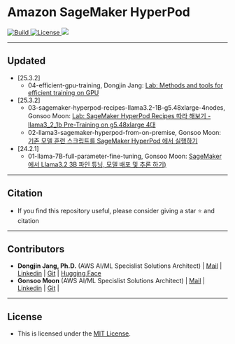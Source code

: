 <h1 align="left"><b>Amazon SageMaker HyperPod</b></h1>
<p align="left">
    <a href="https://github.com/aws-samples">
            <img alt="Build" src="https://img.shields.io/badge/Contribution-Welcome-blue">
    </a>
    <a href="https://github.com/aws-samples/aws-ai-ml-workshop-kr/blob/master/LICENSE">
        <img alt="License" src="https://img.shields.io/badge/LICENSE-MIT-green">
    </a>
<a href="https://hits.seeyoufarm.com"><img src="https://hits.seeyoufarm.com/api/count/incr/badge.svg?url=https%3A%2F%2Fgithub.com%2Faws-samples%2Faws-ai-ml-workshop-kr%2Ftree%2Fmaster%2Fsagemaker%2Fhyperpod&count_bg=%2379C83D&title_bg=%23555555&icon=&icon_color=%23E7E7E7&title=hits&edge_flat=false"/></a>
</p>



- - -


## <div id="Contents">**Updated**</div>
- [25.3.2]
    - 04-efficient-gpu-training, Dongjin Jang: [Lab: Methods and tools for efficient training on GPU](https://github.com/aws-samples/aws-ai-ml-workshop-kr/blob/master/sagemaker/hyperpod/04-efficient-gpu-training/README.md)
- [25.3.2]
    - 03-sagemaker-hyperpod-recipes-llama3.2-1B-g5.48xlarge-4nodes, Gonsoo Moon: [Lab: SageMaker HyperPod Recipes 따라 해보기 - llama3_2_1b Pre-Training on g5.48xlarge 4대](03-sagemaker-hyperpod-recipes-llama3.2-1B-g5.48xlarge-4nodes/README.md)
    - 02-llama3-sagemaker-hyperpod-from-on-premise, Gonsoo Moon: [기존 모델 훈련 스크립트를 SageMaker HyperPod 에서 실행하기](02-llama3-sagemaker-hyperpod-from-on-premise/README.md)    
- [24.2.1]
    - 01-llama-7B-full-parameter-fine-tuning, Gonsoo Moon: [SageMaker 에서 Llama3.2 3B 파인 튜닝, 모델 배포 및 추론 하기)](01-llama-7B-full-parameter-fine-tuning/README.md)


- - -

## <div id="Citation">**Citation**</div>
- <span style="#FF69B4;"> If you find this repository useful, please consider giving a star ⭐ and citation</span>

- - -

## <div id="Contributors">**Contributors**</div>
- <span style="#FF69B4;"> **Dongjin Jang, Ph.D.** (AWS AI/ML Specislist Solutions Architect) | [Mail](mailto:dongjinj@amazon.com) | [Linkedin](https://www.linkedin.com/in/dongjin-jang-kr/) | [Git](https://github.com/dongjin-ml) | [Hugging Face](https://huggingface.co/Dongjin-kr)</span>
- <span style="#FF69B4;"> **Gonsoo Moon** (AWS AI/ML Specislist Solutions Architect) | [Mail](mailto:moongons@amazon.com) | [Linkedin](https://www.linkedin.com/in/gonsoomoon/) | [Git](https://github.com/gonsoomoon-ml) | </span>

- - -

## <div id="License">**License**</div>
- <span style="#FF69B4;"> This is licensed under the [MIT License](https://github.com/aws-samples/aws-ai-ml-workshop-kr/blob/master/LICENSE). </span>
